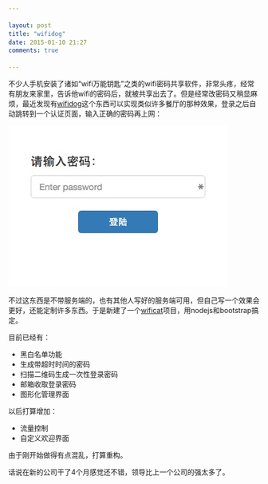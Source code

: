 ```yaml
---

layout: post
title: "wifidog"
date: 2015-01-10 21:27
comments: true

---
```

不少人手机安装了诸如“wifi万能钥匙”之类的wifi密码共享软件，非常头疼，经常有朋友来家里，告诉他wifi的密码后，就被共享出去了。但是经常改密码又稍显麻烦，最近发现有[wifidog](http://dev.wifidog.org/)这个东西可以实现类似许多餐厅的那种效果，登录之后自动跳转到一个认证页面，输入正确的密码再上网：

![wifidog](/media/pic/wifidog.jpg)

不过这东西是不带服务端的，也有其他人写好的服务端可用，但自己写一个效果会更好，还能定制许多东西。于是新建了一个[wificat](https://github.com/gyteng/wificat)项目，用nodejs和bootstrap搞定。

目前已经有：

* 黑白名单功能
* 生成带超时时间的密码
* 扫描二维码生成一次性登录密码
* 邮箱收取登录密码
* 图形化管理界面

以后打算增加：

* 流量控制
* 自定义欢迎界面

由于刚开始做得有点混乱，打算重构。

话说在新的公司干了4个月感觉还不错，领导比上一个公司的强太多了。